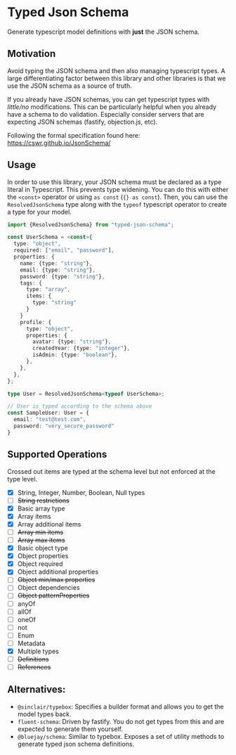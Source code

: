 # Typed Json Schema

Generate typescript model definitions with **just** the JSON schema.

## Motivation

Avoid typing the JSON schema and then also managing typescript types. A large differentiating factor between this library and other libraries is that we use the JSON schema as a source of truth.

If you already have JSON schemas, you can get typescript types with _little/no_ modifications. This can be particularly helpful when you already have a schema to do validation. Especially consider servers that are expecting JSON schemas (fastify, objection.js, etc).

Following the formal specification found here: https://cswr.github.io/JsonSchema/

## Usage

In order to use this library, your JSON schema must be declared as a type literal in Typescript. This prevents type widening. You can do this with either the `<const>` operator or using `as const` (`{} as const`). Then, you can use the `ResolvedJsonSchema` type along with the `typeof` typescript operator to create a type for your model.

```ts
import {ResolvedJsonSchema} from "typed-json-schema";

const UserSchema = <const>{
  type: "object",
  required: ["email", "password"],
  properties: {
    name: {type: "string"},
    email: {type: "string"},
    password: {type: "string"},
    tags: {
      type: "array",
      items: {
        type: "string"
      }
    }
    profile: {
      type: "object",
      properties: {
        avatar: {type: "string"},
        createdYear: {type: "integer"},
        isAdmin: {type: "boolean"},
      },
    },
  },
};

type User = ResolvedJsonSchema<typeof UserSchema>;

// User is typed according to the schema above
const SampleUser: User = {
  email: "test@test.com",
  password: "very_secure_password"
}
```

## Supported Operations

Crossed out items are typed at the schema level but not enforced at the type level.

- [x] String, Integer, Number, Boolean, Null types
- [ ] ~~String restrictions~~
- [x] Basic array type
- [x] Array items
- [x] Array additional items
- [ ] ~~Array min items~~
- [ ] ~~Array max items~~
- [x] Basic object type
- [x] Object properties
- [x] Object required
- [x] Object additional properties
- [ ] ~~Object min/max properties~~
- [ ] Object dependencies
- [ ] ~~Object patternProperties~~
- [ ] anyOf
- [ ] allOf
- [ ] oneOf
- [ ] not
- [ ] Enum
- [ ] Metadata
- [x] Multiple types
- [ ] ~~Definitions~~
- [ ] ~~References~~

## Alternatives:

- `@sinclair/typebox`: Specifies a builder format and allows you to get the model types back.
- `fluent-schema`: Driven by fastify. You do not get types from this and are expected to generate them yourself.
- `@bluejay/schema`: Similar to typebox. Exposes a set of utility methods to generate typed json schema definitions.
